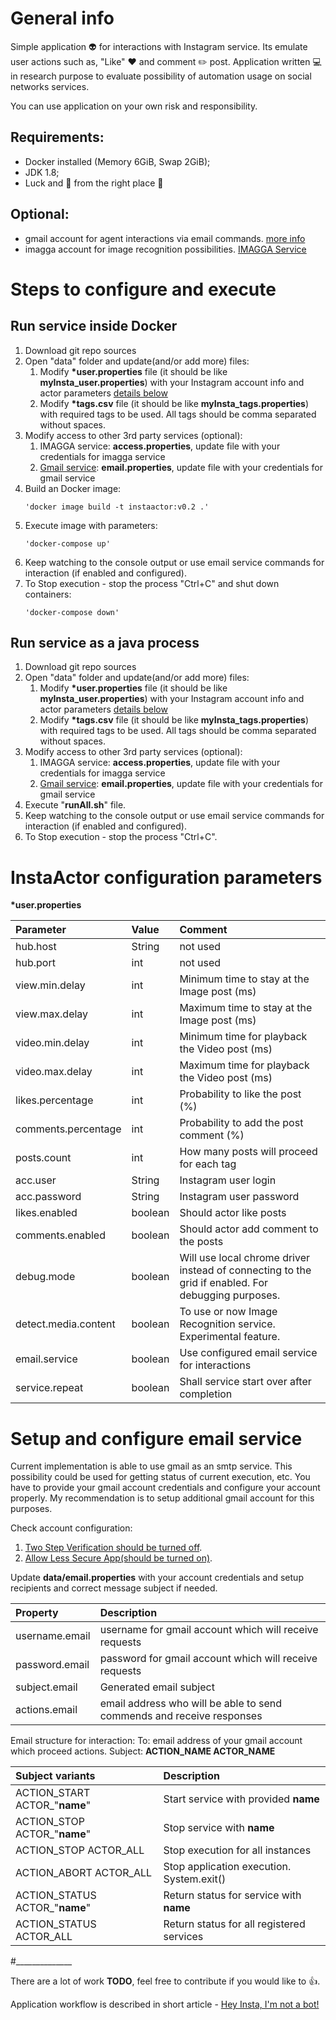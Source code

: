 # General info
Simple application :alien: for interactions with Instagram service.
Its emulate user actions such as, "Like" :heart: and comment :pencil2: post.
Application written :computer: in research purpose to evaluate possibility
of automation usage on social networks services.

You can use application on your own risk and responsibility.

## Requirements:
* Docker installed (Memory 6GiB, Swap 2GiB);
* JDK 1.8;
* Luck and :raised_hands: from the right place :monkey:

## Optional:
* gmail account for agent interactions via email commands. [more info](#setup-and-configure-email-service)
* imagga account for image recognition possibilities. [IMAGGA Service](https://imagga.com/)

# Steps to configure and execute

## Run service inside Docker

1. Download git repo sources
2. Open "data" folder and update(and/or add more) files:
    1. Modify __*user.properties__ file (it should be like __myInsta_user.properties__) with your Instagram account info and actor parameters [details below](#InstaActor-configuration-parameters)
    2. Modify __*tags.csv__ file (it should be like __myInsta_tags.properties__) with required tags to be used.
    All tags should be comma separated without spaces.
3. Modify access to other 3rd party services (optional):
    1. IMAGGA service: __access.properties__, update file with your credentials for imagga service
    2. [Gmail service](#Setup-and-configure-email-service): __email.properties__, update file with your credentials for gmail service
4. Build an Docker image:
    ```
    'docker image build -t instaactor:v0.2 .'
   ```
5. Execute image with parameters:
    ```
    'docker-compose up'
   ```
6. Keep watching to the console output or use email service commands for interaction (if enabled and configured).
7. To Stop execution - stop the process "Ctrl+C" and shut down containers:
    ```
    'docker-compose down'
   ```

## Run service as a java process

1. Download git repo sources
2. Open "data" folder and update(and/or add more) files:
    1. Modify __*user.properties__ file (it should be like __myInsta_user.properties__) with your Instagram account info and actor parameters [details below](#InstaActor-configuration-parameters)
    2. Modify __*tags.csv__ file (it should be like __myInsta_tags.properties__) with required tags to be used.
    All tags should be comma separated without spaces.
3. Modify access to other 3rd party services (optional):
    1. IMAGGA service: __access.properties__, update file with your credentials for imagga service
    2. [Gmail service](#Setup-and-configure-email-service): __email.properties__, update file with your credentials for gmail service
4. Execute "__runAll.sh__" file.
4. Keep watching to the console output or use email service commands for interaction (if enabled and configured).
5. To Stop execution - stop the process "Ctrl+C".

# InstaActor configuration parameters
__*user.properties__

|Parameter|Value|Comment|
|:---|:---|:---|
|hub.host|String|not used|
|hub.port|int|not used|
|view.min.delay|int|Minimum time to stay at the Image post (ms)|
|view.max.delay|int|Maximum time to stay at the Image post (ms)|
|video.min.delay|int|Minimum time for playback the Video post (ms)|
|video.max.delay|int|Maximum time for playback the Video post (ms)|
|likes.percentage|int|Probability to like the post (%)|
|comments.percentage|int|Probability to add the post comment (%)|
|posts.count|int|How many posts will proceed for each tag|
|acc.user|String|Instagram user login|
|acc.password|String|Instagram user password|
|likes.enabled|boolean|Should actor like posts|
|comments.enabled|boolean|Should actor add comment to the posts|
|debug.mode|boolean|Will use local chrome driver instead of connecting to the grid if enabled. For debugging purposes.|
|detect.media.content|boolean|To use or now Image Recognition service. Experimental feature.|
|email.service|boolean|Use configured email service for interactions|
|service.repeat|boolean|Shall service start over after completion|

# Setup and configure email service
Current implementation is able to use gmail as an smtp service. This possibility could be used for getting status of current execution, etc.
You have to provide your gmail account credentials and configure your account properly.
My recommendation is to setup additional gmail account for this purposes.

Check account configuration:
1. [Two Step Verification should be turned off](https://support.google.com/accounts/answer/1064203?hl=en).
2. [Allow Less Secure App(should be turned on)](https://myaccount.google.com/lesssecureapps).

Update __data/email.properties__ with your account credentials and setup recipients and correct message subject if needed.

|Property|Description|
|:---|:---|
|username.email|username for gmail account which will receive requests|
|password.email|password for gmail account which will receive requests|
|subject.email|Generated email subject|
|actions.email|email address who will be able to send commends and receive responses|

Email structure for interaction:
To: email address of your gmail account which proceed actions.
Subject: __ACTION_NAME ACTOR_NAME__

|Subject variants|Description|
|:---|:---|
|ACTION_START ACTOR_"__name__"|Start service with provided __name__|
|ACTION_STOP  ACTOR_"__name__"|Stop service with __name__|
|ACTION_STOP ACTOR_ALL|Stop execution for all instances|
|ACTION_ABORT ACTOR_ALL|Stop application execution. System.exit()|
|ACTION_STATUS ACTOR_"__name__"|Return status for service with __name__|
|ACTION_STATUS ACTOR_ALL|Return status for all registered services|

#______________
    
There are a lot of work **TODO**, feel free to contribute if you would like to :thumbsup:. 

Application workflow is described in short article - [Hey Insta, I'm not a bot!](https://shady333.blogspot.com/2020/01/instagram.html)
